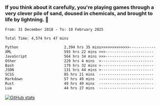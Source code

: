 ### If you think about it carefully, you're playing games through a very clever pile of sand, doused in chemicals, and brought to life by lightning.  👋


<!--START_SECTION:waka-->

```txt
From: 31 December 2018 - To: 10 February 2025

Total Time: 4,574 hrs 47 mins

Python                     2,394 hrs 35 mins>>>>>>>>>>>>>------------   52.35 %
XML                        593 hrs 22 mins >>>----------------------   12.97 %
JavaScript                 564 hrs 34 mins >>>----------------------   12.34 %
Other                      229 hrs 4 mins  >------------------------   05.01 %
Bash                       179 hrs 32 mins >------------------------   03.92 %
JSON                       131 hrs 44 mins >------------------------   02.88 %
SCSS                       85 hrs 21 mins  -------------------------   01.87 %
Markdown                   57 hrs 49 mins  -------------------------   01.26 %
Rust                       49 hrs 49 mins  -------------------------   01.09 %
Lua                        44 hrs 27 mins  -------------------------   00.97 %
```

<!--END_SECTION:waka-->

[![GitHub stats](https://github-readme-stats.vercel.app/api?username=XenophonLXH&show_icons=true&theme=dark)](https://github.com/anuraghazra/github-readme-stats)
